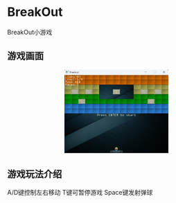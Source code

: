 # BreakOut
BreakOut小游戏

## 游戏画面
<div align = center>
<img src="https://github.com/CsbDontLikeCode/BreakOut/blob/main/imgs/ui.png" width="240">
</div>

## 游戏玩法介绍
A/D键控制左右移动
T键可暂停游戏
Space键发射弹球